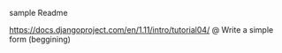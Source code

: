 sample Readme

https://docs.djangoproject.com/en/1.11/intro/tutorial04/ @ Write a simple form (beggining)


